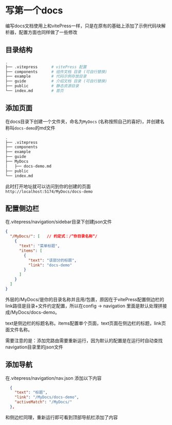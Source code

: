 # 写第一个docs

编写docs文档使用上和vitePress一样，只是在原有的基础上添加了示例代码块解析器，配置方面也同样做了一些修改

## 目录结构
``` bash
.
├── .vitepress      # vitePress 配置    
├── components      # 组件文档 目录 (可自行替换)   
├── example         # 代码示例存放目录
├── guide           # 介绍文档 目录 (可自行替换)  
├── public          # 静态资源目录
└── index.md        # 首页
```

## 添加页面

在docs目录下创建一个文件夹，命名为`MyDocs` (名称按照自己的喜好)，并创建名称叫`docs-demo`的md文件
``` bash
.
├── .vitepress        
├── components      
├── example         
├── guide     
├── MyDocs  
│   ├── docs-demo.md
├── public         
└── index.md       
```

此时打开地址就可以访问到你的创建的页面`http://localhost:5174/MyDocs/docs-demo`

## 配置侧边栏
在.vitepress/navigation/sidebar目录下创建json文件
``` json
{
  "/MyDocs/": [   // 约定式：/”你目录名称“/
    {
      "text": "菜单标题",
      "items": [
        {
          "text": "该部分的标题",
          "link": "docs-demo"
        }
      ]
    }
  ]
}
```
外层的/MyDocs/是你的目录名称并且用/包裹，原因在于vitePress配置侧边栏的link路径是目录+文件约定配置，所以在config -> navigation 里面是默认处理拼接成/MyDocs/docs-demo。

text是侧边栏的标题名称。items配置单个页面，text页面在侧边栏的标题，link页面文件名称。

需要注意的是：添加完路由需要重新运行，因为默认的配置是在运行时自动查找navigation目录里的json文件


## 添加导航
在.vitepress/navigation/nav.json 添加以下内容
``` json
  {
    "text": "标题",
    "link": "/MyDocs/docs-demo",
    "activeMatch": "/MyDocs/"
  },
```
和侧边栏同理，重新运行即可看到顶部导航栏添加了内容




